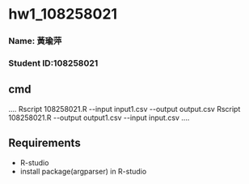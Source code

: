 # hw1_108258021

### Name: 黃瑜萍
### Student ID:108258021

## cmd
....
Rscript 108258021.R --input input1.csv --output output.csv
Rscript 108258021.R --output output1.csv --input input.csv
....
## Requirements
* R-studio
* install package(argparser) in R-studio

